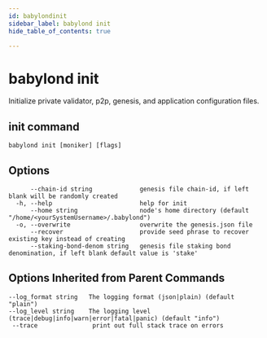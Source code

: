 ```yaml
---
id: babylondinit
sidebar_label: babylond init
hide_table_of_contents: true

---
```


# babylond init
Initialize private validator, p2p, genesis, and application configuration files.
## init command
```
babylond init [moniker] [flags]
```
## Options
```
      --chain-id string             genesis file chain-id, if left blank will be randomly created
  -h, --help                        help for init
      --home string                 node's home directory (default "/home/<yourSystemUsername>/.babylond")
  -o, --overwrite                   overwrite the genesis.json file
      --recover                     provide seed phrase to recover existing key instead of creating
      --staking-bond-denom string   genesis file staking bond denomination, if left blank default value is 'stake'
```
## Options Inherited from Parent Commands
```
--log_format string   The logging format (json|plain) (default "plain")
--log_level string    The logging level (trace|debug|info|warn|error|fatal|panic) (default "info")
 --trace               print out full stack trace on errors
```